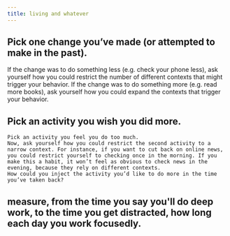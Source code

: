 ```yaml
---
title: living and whatever
---
```


## Pick one change you’ve made (or attempted to make in the past).
 If the change was to do something less (e.g. check your phone less), ask yourself how you could restrict the number of different contexts that might trigger your behavior.
 If the change was to do something more (e.g. read more books), ask yourself how you could expand the contexts that trigger your behavior.
## Pick an activity you wish you did more.
    Pick an activity you feel you do too much.
    Now, ask yourself how you could restrict the second activity to a narrow context. For instance, if you want to cut back on online news, you could restrict yourself to checking once in the morning. If you make this a habit, it won’t feel as obvious to check news in the evening, because they rely on different contexts.
    How could you inject the activity you’d like to do more in the time you’ve taken back?
## measure, from the time you say you'll do deep work, to the time you get distracted, how long each day you work focusedly.
